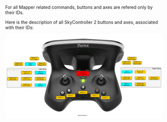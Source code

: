 For all Mapper related commands, buttons and axes are refered only by their IDs.

Here is the description of all SkyController 2 buttons and axes, associated with their IDs:

[![SkyController 2 buttons](../images/Buttons.png "SkyController 2 buttons")](../images/Buttons.png)
